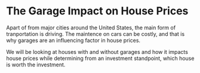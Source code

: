 # The Garage Impact on House Prices
Apart of from major cities around the United States, the main form of tranportation is driving. The maintence on cars can be costly, and that is why garages are an influencing factor in house prices. 

We will be looking at houses with and without garages and how it impacts house prices while determining from an investment standpoint, which house is worth the investment. 
